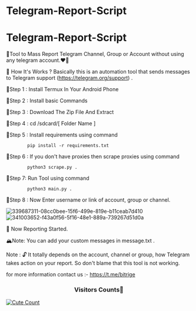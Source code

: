 # Telegram-Report-Script

# Telegram-Report-Script

💎Tool to Mass Report Telegram Channel, Group or Account without using any telegram account.❤️‍🔥

📌 How It's Works ? 
Basically this is an automation tool that sends messages to Telegram support (https://telegram.org/support) .


🍁Step 1 : 	Install Termux In Your Android Phone

🍁Step 2 : 	Install basic Commands

🍁Step 3 : 	Download The Zip File And Extract

🍁Step 4 : 	cd /sdcard/[ Folder Name ]

🍁Step 5 : 	Install requirements using command 

			pip install -r requirements.txt

🍁Step 6 :  If you don't have proxies then scrape proxies using command

			python3 scrape.py .

🍁Step 7: 	Run Tool using command

			python3 main.py .

🍁Step 8 : 	Now Enter username or link of account, group or channel.

![339687311-08cc0bee-15f6-499e-819e-b11ceab7d410](https://github.com/BitFreo/Telegram-Report-Script/assets/173906707/4019d531-f2d0-44fc-95b9-4275af8b6828)
![341003652-f43a0f56-5f16-48e1-889a-739267d51d0a](https://github.com/BitFreo/Telegram-Report-Script/assets/173906707/a7fae63d-b7b0-459a-9cda-5c271eeddbf9)


🎉 Now Reporting Started.

🏔️Note: You can add your custom messages in message.txt .

Note : 🔓 It totally depends on the account, channel or group, how Telegram takes action on your report. So don't blame that this tool is not working.

for more information contact us :- https://t.me/bitrige

<h3 align="center">Visitors Counts👀</h3>
<a href="https://github.com/Bitrige/Telegram-Report-Script"><img alt="Cute Count" 
src="https://count.getloli.com/get/@Telegram-Report-Script?theme=rule34" /></a>
